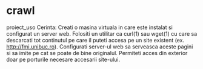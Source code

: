 # crawl
proiect_uso
Cerinta: Creati o masina virtuala in care este instalat si configurat un server web. Folositi un utilitar ca curl(1) sau wget(1) cu care sa descarcati tot continutul pe care il puteti accesa pe un site existent (ex. http://fmi.unibuc.ro). Configurati server-ul web sa serveasca aceste pagini si sa imite pe cat se poate de bine originalul. Permiteti acces din exterior doar pe porturile necesare accesarii site-ului. 
